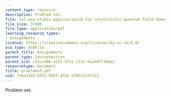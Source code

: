 ```yaml
---
content_type: resource
description: Problem set.
file: /ol-ocw-studio-app/courses/8-325-relativistic-quantum-field-theory-iii-spring-2003/73aa31425b72993f432bef8521cd7113_problems5.pdf
file_size: 37486
file_type: application/pdf
learning_resource_types:
- Assignments
license: https://creativecommons.org/licenses/by-nc-sa/4.0/
ocw_type: OCWFile
parent_title: Assignments
parent_type: CourseSection
parent_uid: c53ccd66-a232-5fa1-213c-42a4dff180e2
resourcetype: Document
title: problems5.pdf
uid: 73aa3142-5b72-993f-432b-ef8521cd7113
---
```

Problem set.